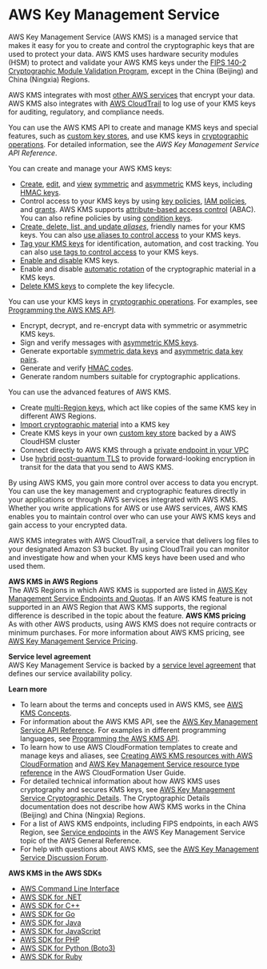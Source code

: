 # AWS Key Management Service<a name="overview"></a>

AWS Key Management Service \(AWS KMS\) is a managed service that makes it easy for you to create and control the cryptographic keys that are used to protect your data\. AWS KMS uses hardware security modules \(HSM\) to protect and validate your AWS KMS keys under the [FIPS 140\-2 Cryptographic Module Validation Program](https://csrc.nist.gov/projects/cryptographic-module-validation-program/Certificate/3139), except in the China \(Beijing\) and China \(Ningxia\) Regions\. 

AWS KMS integrates with most [other AWS services](https://aws.amazon.com/kms/features/#AWS_Service_Integration) that encrypt your data\. AWS KMS also integrates with [AWS CloudTrail](https://docs.aws.amazon.com/awscloudtrail/latest/userguide/) to log use of your KMS keys for auditing, regulatory, and compliance needs\.

You can use the AWS KMS API to create and manage KMS keys and special features, such as [custom key stores](custom-key-store-overview.md), and use KMS keys in [cryptographic operations](concepts.md#cryptographic-operations)\. For detailed information, see the *AWS Key Management Service API Reference*\.

You can create and manage your AWS KMS keys:
+ [Create](create-keys.md), [edit](editing-keys.md), and [view](viewing-keys.md) [symmetric](concepts.md#symmetric-cmks) and [asymmetric](concepts.md#asymmetric-keys-concept) KMS keys, including [HMAC keys](concepts.md#hmac-key-concept)\.
+ Control access to your KMS keys by using [key policies](key-policies.md), [IAM policies](iam-policies.md), and [grants](grants.md)\. AWS KMS supports [attribute\-based access control](abac.md) \(ABAC\)\. You can also refine policies by using [condition keys](policy-conditions.md)\. 
+ [Create, delete, list, and update *aliases*](kms-alias.md), friendly names for your KMS keys\. You can also [use aliases to control access](alias-authorization.md) to your KMS keys\.
+ [Tag your KMS keys](tagging-keys.md) for identification, automation, and cost tracking\. You can also [use tags to control access](tag-authorization.md) to your KMS keys\.
+ [Enable and disable](enabling-keys.md) KMS keys\.
+ Enable and disable [automatic rotation](rotate-keys.md) of the cryptographic material in a KMS keys\.
+ [Delete KMS keys](deleting-keys.md) to complete the key lifecycle\.

You can use your KMS keys in [cryptographic operations](concepts.md#cryptographic-operations)\. For examples, see [Programming the AWS KMS API](programming-top.md)\.
+ Encrypt, decrypt, and re\-encrypt data with symmetric or asymmetric KMS keys\.
+ Sign and verify messages with [asymmetric KMS keys](symmetric-asymmetric.md)\.
+ Generate exportable [symmetric data keys](concepts.md#data-keys) and [asymmetric data key pairs](concepts.md#data-key-pairs)\.
+ Generate and verify [HMAC codes](hmac.md)\.
+ Generate random numbers suitable for cryptographic applications\.

You can use the advanced features of AWS KMS\.
+ Create [multi\-Region keys](multi-region-keys-overview.md), which act like copies of the same KMS key in different AWS Regions\.
+ [Import cryptographic material](importing-keys.md) into a KMS key
+ Create KMS keys in your own [custom key store](custom-key-store-overview.md) backed by a AWS CloudHSM cluster
+ Connect directly to AWS KMS through a [private endpoint in your VPC](kms-vpc-endpoint.md)
+ Use [hybrid post\-quantum TLS](pqtls.md) to provide forward\-looking encryption in transit for the data that you send to AWS KMS\.

By using AWS KMS, you gain more control over access to data you encrypt\. You can use the key management and cryptographic features directly in your applications or through AWS services integrated with AWS KMS\. Whether you write applications for AWS or use AWS services, AWS KMS enables you to maintain control over who can use your AWS KMS keys and gain access to your encrypted data\.

AWS KMS integrates with AWS CloudTrail, a service that delivers log files to your designated Amazon S3 bucket\. By using CloudTrail you can monitor and investigate how and when your KMS keys have been used and who used them\.

**AWS KMS in AWS Regions**  
The AWS Regions in which AWS KMS is supported are listed in [AWS Key Management Service Endpoints and Quotas](https://docs.aws.amazon.com/general/latest/gr/kms.html)\. If an AWS KMS feature is not supported in an AWS Region that AWS KMS supports, the regional difference is described in the topic about the feature\. 
<a name="pricing"></a>
**AWS KMS pricing**  
As with other AWS products, using AWS KMS does not require contracts or minimum purchases\. For more information about AWS KMS pricing, see [AWS Key Management Service Pricing](https://aws.amazon.com/kms/pricing/)\.

**Service level agreement**  
AWS Key Management Service is backed by a [service level agreement](https://aws.amazon.com/kms/sla/) that defines our service availability policy\.

**Learn more**
+ To learn about the terms and concepts used in AWS KMS, see [AWS KMS Concepts](concepts.md)\.
+ For information about the AWS KMS API, see the [AWS Key Management Service API Reference](https://docs.aws.amazon.com/kms/latest/APIReference/)\. For examples in different programming languages, see [Programming the AWS KMS API](programming-top.md)\.
+ To learn how to use AWS CloudFormation templates to create and manage keys and aliases, see [Creating AWS KMS resources with AWS CloudFormation](creating-resources-with-cloudformation.md) and [AWS Key Management Service resource type reference](https://docs.aws.amazon.com/AWSCloudFormation/latest/UserGuide/AWS_KMS.html) in the AWS CloudFormation User Guide\.
+ For detailed technical information about how AWS KMS uses cryptography and secures KMS keys, see [AWS Key Management Service Cryptographic Details](https://docs.aws.amazon.com/kms/latest/cryptographic-details/)\. The Cryptographic Details documentation does not describe how AWS KMS works in the China \(Beijing\) and China \(Ningxia\) Regions\.
+ For a list of AWS KMS endpoints, including FIPS endpoints, in each AWS Region, see [Service endpoints](https://docs.aws.amazon.com/general/latest/gr/kms.html#kms_region) in the AWS Key Management Service topic of the AWS General Reference\.
+ For help with questions about AWS KMS, see the [AWS Key Management Service Discussion Forum](https://repost.aws/tags/TAMC3vcPOPTF-rPAHZVRj1PQ/aws-key-management-service)\.

**AWS KMS in the AWS SDKs**
+ [AWS Command Line Interface](https://docs.aws.amazon.com/cli/latest/reference/kms/index.html)
+ [AWS SDK for \.NET](https://docs.aws.amazon.com/sdkfornet/v3/apidocs/items/KeyManagementService/NKeyManagementServiceModel.html)
+ [AWS SDK for C\+\+](https://sdk.amazonaws.com/cpp/api/LATEST/class_aws_1_1_k_m_s_1_1_k_m_s_client.html)
+ [AWS SDK for Go](https://docs.aws.amazon.com/sdk-for-go/api/service/kms/)
+ [AWS SDK for Java](https://docs.aws.amazon.com/AWSJavaSDK/latest/javadoc/com/amazonaws/services/kms/package-summary.html)
+ [AWS SDK for JavaScript](https://docs.aws.amazon.com/AWSJavaScriptSDK/v3/latest/clients/client-kms/index.html)
+ [AWS SDK for PHP](https://docs.aws.amazon.com/aws-sdk-php/v3/api/api-kms-2014-11-01.html)
+ [AWS SDK for Python \(Boto3\)](https://boto3.amazonaws.com/v1/documentation/api/latest/reference/services/kms.html)
+ [AWS SDK for Ruby](https://docs.aws.amazon.com/sdk-for-ruby/v3/api/Aws/KMS/Client.html)